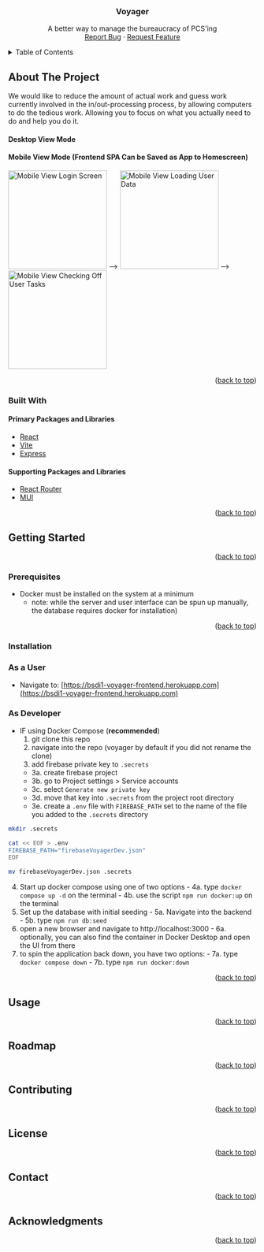 <div id="top"></div>
<!--
*** README format taken from https://github.com/othneildrew/Best-README-Template/blob/master/README.md
*** Thanks for checking out our project. If you have a suggestion
*** that would make this better, please fork the repo and create a pull request
*** or simply open an issue with the tag "enhancement".
*** Don't forget to give the project a star!
*** Thanks again! Now go create something AMAZING! :D
-->

<!-- PROJECT LOGO -->
<br />
<div align="center">
  <!--
  <a href="https://github.com/Th3Whit3Wolf/voyager">
    <img src="images/logo.png" alt="Logo" width="80" height="80">
  </a>
  -->
  <h3 align="center">Voyager</h3>

  <p align="center">
    A better way to manage the bureaucracy of PCS'ing
    <br />
    <!--
    <a href="https://github.com/Th3Whit3Wolf/voyager"><strong>Explore the docs »</strong></a>
    <br />
    <br />
    <a href="https://github.com/Th3Whit3Wolf/voyager">View Demo</a>
    ·
    -->
    <a href="https://github.com/Th3Whit3Wolf/voyager/issues">Report Bug</a>
    ·
    <a href="https://github.com/Th3Whit3Wolf/voyager/issues">Request Feature</a>
  </p>
</div>

<!-- TABLE OF CONTENTS -->
<details>
  <summary>Table of Contents</summary>
  <ol>
    <li>
      <a href="#about-the-project">About The Project</a>
      <ul>
        <li><a href="#built-with">Built With</a></li>
      </ul>
    </li>
    <li>
      <a href="#getting-started">Getting Started</a>
      <ul>
        <li><a href="#prerequisites">Prerequisites</a></li>
        <li><a href="#installation">Installation</a></li>
      </ul>
    </li>
    <li><a href="#usage">Usage</a></li>
    <li><a href="#roadmap">Roadmap</a></li>
    <li><a href="#contributing">Contributing</a></li>
    <li><a href="#license">License</a></li>
    <li><a href="#contact">Contact</a></li>
    <li><a href="#acknowledgments">Acknowledgments</a></li>
  </ol>
</details>

<!-- ABOUT THE PROJECT -->

## About The Project

<!--
[![Voyager Screen Shot][product-screenshot]](https://example.com)
-->

We would like to reduce the amount of actual work and guess work currently involved in the in/out-processing process, by allowing computers to do the tedious work.
Allowing you to focus on what you actually need to do and help you do it.

#### Desktop View Mode

#### Mobile View Mode (Frontend SPA Can be Saved as App to Homescreen)

<p float="left">
<img src="/../screenshots/frontend/screenshots/mobileView1DarkMode.PNG" alt="Mobile View Login Screen" width=200>
  -->
<img src="/../screenshots/frontend/screenshots/mobileView2DarkMode.PNG" alt="Mobile View Loading User Data" width=200>
  -->
<img src="/../screenshots/frontend/screenshots/mobileView3DarkMode.PNG" alt="Mobile View Checking Off User Tasks" width=200>
</p>
<p align="right">(<a href="#top">back to top</a>)</p>

### Built With

#### Primary Packages and Libraries

- [React](https://reactjs.org/)
- [Vite](https://vitejs.dev/)
- [Express](https://expressjs.com/)

#### Supporting Packages and Libraries

- [React Router](https://reactrouter.com/)
- [MUI](https://mui.com/)

<p align="right">(<a href="#top">back to top</a>)</p>

<!-- GETTING STARTED -->

## Getting Started

<p align="right">(<a href="#top">back to top</a>)</p>

### Prerequisites

- Docker must be installed on the system at a minimum
  - note: while the server and user interface can be spun up manually, the database requires docker for installation)

<p align="right">(<a href="#top">back to top</a>)</p>

### Installation

### As a User

- Navigate to: [https://bsdi1-voyager-frontend.herokuapp.com](https://bsdi1-voyager-frontend.herokuapp.com)

### As Developer

- IF using Docker Compose (**recommended**)
  1. git clone this repo
  2. navigate into the repo (voyager by default if you did not rename the clone)
  3. add firebase private key to `.secrets`
    - 3a. create firebase project
    - 3b. go to Project settings > Service accounts
    - 3c. select `Generate new private key`
    - 3d. move that key into `.secrets` from the project root directory
    - 3e. create a `.env` file with `FIREBASE_PATH` set to the name of the file you added to the `.secrets` directory
```bash
mkdir .secrets

cat << EOF > .env
FIREBASE_PATH="firebaseVoyagerDev.json"
EOF

mv firebaseVoyagerDev.json .secrets
```
  4. Start up docker compose using one of two options
    - 4a. type `docker compose up -d` on the terminal
    - 4b. use the script `npm run docker:up` on the terminal
  5. Set up the database with initial seeding
    - 5a. Navigate into the backend
    - 5b. type `npm run db:seed`
  6. open a new browser and navigate to http://localhost:3000
    - 6a. optionally, you can also find the container in Docker Desktop and open the UI from there
  7. to spin the application back down, you have two options:
    - 7a. type `docker compose down`
    - 7b. type `npm run docker:down`

<p align="right">(<a href="#top">back to top</a>)</p>

<!-- USAGE EXAMPLES -->

## Usage

<p align="right">(<a href="#top">back to top</a>)</p>

<!-- ROADMAP -->

## Roadmap

<p align="right">(<a href="#top">back to top</a>)</p>

<!-- CONTRIBUTING -->

## Contributing

<p align="right">(<a href="#top">back to top</a>)</p>

<!-- LICENSE -->

## License

<p align="right">(<a href="#top">back to top</a>)</p>

<!-- CONTACT -->

## Contact

<p align="right">(<a href="#top">back to top</a>)</p>

<!-- ACKNOWLEDGMENTS -->

## Acknowledgments

<p align="right">(<a href="#top">back to top</a>)</p>
